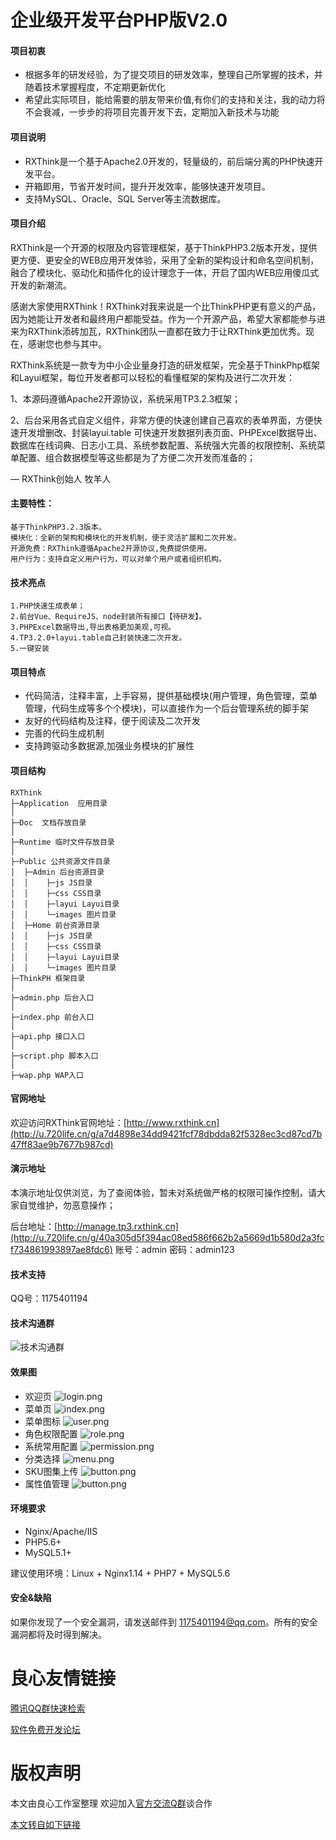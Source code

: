 # 企业级开发平台PHP版V2.0

 
   
 

 

#### 项目初衷
- 根据多年的研发经验，为了提交项目的研发效率，整理自己所掌握的技术，并随着技术掌握程度，不定期更新优化
- 希望此实际项目，能给需要的朋友带来价值,有你们的支持和关注，我的动力将不会衰减，一步步的将项目完善开发下去，定期加入新技术与功能

 

#### 项目说明
- RXThink是一个基于Apache2.0开发的，轻量级的，前后端分离的PHP快速开发平台。
- 开箱即用，节省开发时间，提升开发效率，能够快速开发项目。
- 支持MySQL、Oracle、SQL Server等主流数据库。

 

#### 项目介绍
RXThink是一个开源的权限及内容管理框架，基于ThinkPHP3.2版本开发，提供更方便、更安全的WEB应用开发体验，采用了全新的架构设计和命名空间机制，融合了模块化、驱动化和插件化的设计理念于一体，开启了国内WEB应用傻瓜式开发的新潮流。

感谢大家使用RXThink！RXThink对我来说是一个比ThinkPHP更有意义的产品，因为她能让开发者和最终用户都能受益。作为一个开源产品，希望大家都能参与进来为RXThink添砖加瓦，RXThink团队一直都在致力于让RXThink更加优秀。现在，感谢您也参与其中。

RXThink系统是一款专为中小企业量身打造的研发框架，完全基于ThinkPhp框架和Layui框架，每位开发者都可以轻松的看懂框架的架构及进行二次开发：

1、本源码遵循Apache2开源协议，系统采用TP3.2.3框架；

2、后台采用各式自定义组件，非常方便的快速创建自己喜欢的表单界面，方便快速开发增删改、封装layui.table 可快速开发数据列表页面、PHPExcel数据导出、数据库在线词典、日志小工具、系统参数配置、系统强大完善的权限控制、系统菜单配置、组合数据模型等这些都是为了方便二次开发而准备的；

  

— RXThink创始人 牧羊人
#### 主要特性：

    基于ThinkPHP3.2.3版本。
    模块化：全新的架构和模块化的开发机制，便于灵活扩展和二次开发。
    开源免费：RXThink遵循Apache2开源协议,免费提供使用。
    用户行为：支持自定义用户行为，可以对单个用户或者组织机构。

	
#### 技术亮点

    1.PHP快速生成表单；
    2.前台Vue、RequireJS、node封装所有接口【待研发】。
    3.PHPExcel数据导出,导出表格更加美观,可视。
    4.TP3.2.0+layui.table自己封装快速二次开发。
    5.一键安装
	
  

#### 项目特点
- 代码简洁，注释丰富，上手容易，提供基础模块(用户管理，角色管理，菜单管理，代码生成等多个个模块)，可以直接作为一个后台管理系统的脚手架
- 友好的代码结构及注释，便于阅读及二次开发
- 完善的代码生成机制
- 支持跨驱动多数据源,加强业务模块的扩展性

  

#### 项目结构
```
RXThink
├─Application  应用目录
│
├─Doc  文档存放目录
│
├─Runtime 临时文件存放目录
│ 
├─Public 公共资源文件目录
│  ├─Admin 后台资源目录
│  │    ├─js JS目录
│  │    ├─css CSS目录
│  │    ├─layui Layui目录
│  │    └─images 图片目录
│  ├─Home 前台资源目录
│  │    ├─js JS目录
│  │    ├─css CSS目录
│  │    ├─layui Layui目录
│  │    └─images 图片目录
├─ThinkPH 框架目录
│ 
├─admin.php 后台入口
│ 
├─index.php 前台入口
│ 
├─api.php 接口入口
│ 
├─script.php 脚本入口
│ 
├─wap.php WAP入口

```

  
	
#### 官网地址

欢迎访问RXThink官网地址：[http://www.rxthink.cn](http://u.720life.cn/g/a7d4898e34dd9421fcf78dbdda82f5328ec3cd87cd7b47ff83ae9b7677b987cd)
	
#### 演示地址

本演示地址仅供浏览，为了查阅体验，暂未对系统做严格的权限可操作控制，请大家自觉维护，勿恶意操作；

后台地址：[http://manage.tp3.rxthink.cn](http://u.720life.cn/g/40a305d5f394ac08ed586f662b2a5669d1b580d2a3fcf734861993897ae8fdc6) 账号：admin 密码：admin123
	
 
	
#### 技术支持

QQ号：1175401194

#### 技术沟通群

![技术沟通群](http://images.tp50.rxthink.cn/rxthink_qun.png "技术沟通群")
	
 

#### 效果图
- 欢迎页
![login.png](http://images.kivii.renxixi.com/rxthink/1.png "欢迎页")
- 菜单页
![index.png](http://images.kivii.renxixi.com/rxthink/2.png "菜单页")
- 菜单图标
![user.png](http://images.kivii.renxixi.com/rxthink/3.png "菜单图标")
- 角色权限配置
![role.png](http://images.kivii.renxixi.com/rxthink/4.png "角色权限配置")
- 系统常用配置
![permission.png](http://images.kivii.renxixi.com/rxthink/5.png "系统常用配置")
- 分类选择
![menu.png](http://images.kivii.renxixi.com/rxthink/6.png "分类选择")
- SKU图集上传
![button.png](http://images.kivii.renxixi.com/rxthink/7.png "SKU图集上传")
- 属性值管理
![button.png](http://images.kivii.renxixi.com/rxthink/8.png "属性值管理")

 


#### 环境要求
- Nginx/Apache/IIS
- PHP5.6+
- MySQL5.1+

建议使用环境：Linux + Nginx1.14 + PHP7 + MySQL5.6


#### 安全&缺陷
如果你发现了一个安全漏洞，请发送邮件到 1175401194@qq.com。所有的安全漏洞都将及时得到解决。



 # 良心友情链接

[腾讯QQ群快速检索](http://u.720life.cn/s/8cf73f7c)

[软件免费开发论坛](http://u.720life.cn/s/bbb01dc0)

# 版权声明 

本文由良心工作室整理 欢迎加入[官方交流Q群](https://u.720life.cn/s/f2316816)谈合作

[本文转自如下链接](http://u.720life.cn/g/2e71d0f0a5c601172267ba20d3a43c6ece7170d8a33e5933474db0c2f5c7da64dec91ca2d5ef6ab217f5655388cc437106541b66a8d590d37e108ffafdd133e407cfd45db9b6fba04990cf171014b22b)